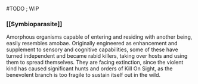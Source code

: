 #TODO ; WIP
### [[Symbioparasite]]
Amorphous organisms capable of entering and residing with another being, easily resembles amobae. Originally engineered as enhancement and supplement to sensory and cognitive capabilities, some of these have turned independent and became rabid killers, taking over hosts and using them to spread themselves.
They are facing extinction, since the violent kind has caused significant hunts and orders of Kill On Sight, as the benevolent branch is too fragile to sustain itself out in the wild. 